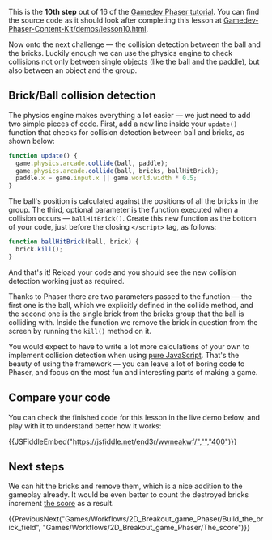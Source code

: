 
This is the **10th step** out of 16 of the [Gamedev Phaser tutorial](/en-US/docs/Games/Tutorials/2D_breakout_game_Phaser). You can find the source code as it should look after completing this lesson at [Gamedev-Phaser-Content-Kit/demos/lesson10.html](https://github.com/end3r/Gamedev-Phaser-Content-Kit/blob/gh-pages/demos/lesson10.html).

Now onto the next challenge — the collision detection between the ball and the bricks. Luckily enough we can use the physics engine to check collisions not only between single objects (like the ball and the paddle), but also between an object and the group.

## Brick/Ball collision detection

The physics engine makes everything a lot easier — we just need to add two simple pieces of code. First, add a new line inside your `update()` function that checks for collision detection between ball and bricks, as shown below:

```js
function update() {
  game.physics.arcade.collide(ball, paddle);
  game.physics.arcade.collide(ball, bricks, ballHitBrick);
  paddle.x = game.input.x || game.world.width * 0.5;
}
```

The ball's position is calculated against the positions of all the bricks in the group. The third, optional parameter is the function executed when a collision occurs — `ballHitBrick()`. Create this new function as the bottom of your code, just before the closing `</script>` tag, as follows:

```js
function ballHitBrick(ball, brick) {
  brick.kill();
}
```

And that's it! Reload your code and you should see the new collision detection working just as required.

Thanks to Phaser there are two parameters passed to the function — the first one is the ball, which we explicitly defined in the collide method, and the second one is the single brick from the bricks group that the ball is colliding with. Inside the function we remove the brick in question from the screen by running the `kill()` method on it.

You would expect to have to write a lot more calculations of your own to implement collision detection when using [pure JavaScript](/en-US/docs/Games/Tutorials/2D_Breakout_game_pure_JavaScript/Collision_detection). That's the beauty of using the framework — you can leave a lot of boring code to Phaser, and focus on the most fun and interesting parts of making a game.

## Compare your code

You can check the finished code for this lesson in the live demo below, and play with it to understand better how it works:

{{JSFiddleEmbed("https://jsfiddle.net/end3r/wwneakwf/","","400")}}

## Next steps

We can hit the bricks and remove them, which is a nice addition to the gameplay already. It would be even better to count the destroyed bricks increment [the score](/en-US/docs/Games/Tutorials/2D_breakout_game_Phaser/The_score) as a result.

{{PreviousNext("Games/Workflows/2D_Breakout_game_Phaser/Build_the_brick_field", "Games/Workflows/2D_Breakout_game_Phaser/The_score")}}
